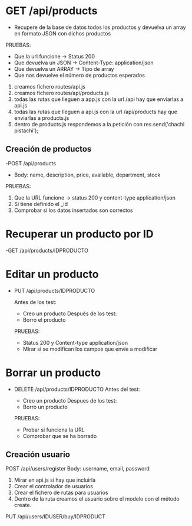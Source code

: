 # GET /api/products

- Recupere de la base de datos todos los productos y devuelva un array en formato JSON con dichos productos

PRUEBAS:
- Que la url funcione -> Status 200
- Que devuelva un JSON -> Content-Type: application/json
- Que devuelva un ARRAY ->  Tipo de array
- Que nos devuelve el número de productos esperados


1. creamos fichero routes/api.js
2. creamos fichero routes/api/products.js
3. todas las rutas que lleguen a app.js con la url /api hay que enviarlas a api.js
4. todas las rutas que lleguen a api.js con la url /api/products hay que enviarlas a products.js
5. dentro de products.js respondemos a la petición con res.send('chachi pistachi');


## Creación de productos

-POST /api/products
- Body: name, description, price, available, department, stock

PRUEBAS:
1. Que la URL funcione -> status 200 y content-type application/json
2. Si tiene definido el _id
3. Comprobar si los datos insertados son correctos

# Recuperar un producto por ID
-GET /api/products/IDPRODUCTO

# Editar un producto
- PUT /api/products/IDPRODUCTO

    Antes de los test:
    - Creo un producto
    Después de los test:
    - Borro el producto

    PRUEBAS:
    - Status 200 y Content-type application/json
    - Mirar si se modifican los campos que envíe a modificar

# Borrar un producto
- DELETE /api/products/IDPRODUCTO
    Antes del test:
    - Creo un producto
    Despues de los test:
    - Borro un producto

    PRUEBAS:
    - Probar si funciona la URL
    - Comprobar que se ha borrado


## Creación usuario

POST /api/users/register
Body: username, email, password

1. Mirar en api.js si hay que incluirla
2. Crear el controlador de usuarios
3. Crear el fichero de rutas para usuarios
4. Dentro de la ruta creamos el usuario sobre el modelo con el método create.


PUT /api/users/IDUSER/buy/IDPRODUCT
